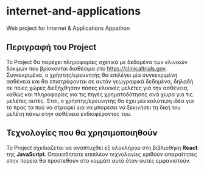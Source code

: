 # internet-and-applications
Web project for Internet &amp; Applications Appathon

## Περιγραφή του Project
Το Project θα παρέχει πληροφορίες σχετικά με δεδομένα των κλινικών δοκιμών που βρίσκονται διαθέσιμα στο https://clinicaltrials.gov.
Συγκεκριμένα, ο χρήστης/ερευνητής θα επιλέγει μία συγκεκριμένη ασθένεια και θα επιστρέφονται σε αυτόν γεωγραφικά δεδομένα, δηλαδή σε ποιες χώρες διεξήχθησαν πόσες κλινικές μελέτες για την ασθένεια, καθώς και πληροφορίες για τις πηγές χρηματοδότησης ανά χώρα για τις μελέτες αυτές.
Έτσι, ο χρήστης/ερευνητής θα έχει μία καλύτερη ιδέα για το προς τα πού να στραφεί για να μπορέσει να ξεκινήσει τη δική του μελέτη πάνω στην ασθένεια ενδιαφέροντος του.

## Τεχνολογίες που θα χρησιμοποιηθούν
Το Project σχεδιάζεται να αναπτυχθεί εξ ολοκλήρου στη βιβλιοθήκη **React** της **JavaScript**. Οποιεσδήποτε επιπλέον τεχνολογίες κριθούν απαραίτητες στην πορεία θα προστεθούν στο κομμάτι αυτό όταν αυτές εμφανιστούν.
